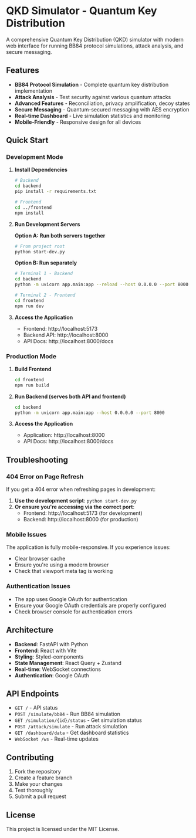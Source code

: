 # QKD Simulator - Quantum Key Distribution

A comprehensive Quantum Key Distribution (QKD) simulator with modern web interface for running BB84 protocol simulations, attack analysis, and secure messaging.

## Features

- **BB84 Protocol Simulation** - Complete quantum key distribution implementation
- **Attack Analysis** - Test security against various quantum attacks
- **Advanced Features** - Reconciliation, privacy amplification, decoy states
- **Secure Messaging** - Quantum-secured messaging with AES encryption
- **Real-time Dashboard** - Live simulation statistics and monitoring
- **Mobile-Friendly** - Responsive design for all devices

## Quick Start

### Development Mode

1. **Install Dependencies**
   ```bash
   # Backend
   cd backend
   pip install -r requirements.txt
   
   # Frontend
   cd ../frontend
   npm install
   ```

2. **Run Development Servers**
   
   **Option A: Run both servers together**
   ```bash
   # From project root
   python start-dev.py
   ```
   
   **Option B: Run separately**
   ```bash
   # Terminal 1 - Backend
   cd backend
   python -m uvicorn app.main:app --reload --host 0.0.0.0 --port 8000
   
   # Terminal 2 - Frontend
   cd frontend
   npm run dev
   ```

3. **Access the Application**
   - Frontend: http://localhost:5173
   - Backend API: http://localhost:8000
   - API Docs: http://localhost:8000/docs

### Production Mode

1. **Build Frontend**
   ```bash
   cd frontend
   npm run build
   ```

2. **Run Backend (serves both API and frontend)**
   ```bash
   cd backend
   python -m uvicorn app.main:app --host 0.0.0.0 --port 8000
   ```

3. **Access the Application**
   - Application: http://localhost:8000
   - API Docs: http://localhost:8000/docs

## Troubleshooting

### 404 Error on Page Refresh

If you get a 404 error when refreshing pages in development:

1. **Use the development script**: `python start-dev.py`
2. **Or ensure you're accessing via the correct port**:
   - Frontend: http://localhost:5173 (for development)
   - Backend: http://localhost:8000 (for production)

### Mobile Issues

The application is fully mobile-responsive. If you experience issues:
- Clear browser cache
- Ensure you're using a modern browser
- Check that viewport meta tag is working

### Authentication Issues

- The app uses Google OAuth for authentication
- Ensure your Google OAuth credentials are properly configured
- Check browser console for authentication errors

## Architecture

- **Backend**: FastAPI with Python
- **Frontend**: React with Vite
- **Styling**: Styled-components
- **State Management**: React Query + Zustand
- **Real-time**: WebSocket connections
- **Authentication**: Google OAuth

## API Endpoints

- `GET /` - API status
- `POST /simulate/bb84` - Run BB84 simulation
- `GET /simulation/{id}/status` - Get simulation status
- `POST /attack/simulate` - Run attack simulation
- `GET /dashboard/data` - Get dashboard statistics
- `WebSocket /ws` - Real-time updates

## Contributing

1. Fork the repository
2. Create a feature branch
3. Make your changes
4. Test thoroughly
5. Submit a pull request

## License

This project is licensed under the MIT License.
